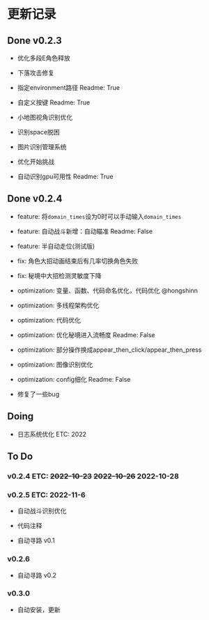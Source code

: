 # 更新记录

## Done v0.2.3

- 优化多段E角色释放

- 下落攻击修复

- 指定environment路径 Readme: True

- 自定义按键 Readme: True

- 小地图视角识别优化

- 识别space脱困

- 图片识别管理系统

- 优化开始挑战

- 自动识别gpu可用性 Readme: True

## Done v0.2.4

- feature: 将`domain_times`设为0时可以手动输入`domain_times`

- feature: 自动战斗新增：自动瞄准 Readme: False

- feature: 半自动走位(测试版)

- fix: 角色大招动画结束后有几率切换角色失败

- fix: 秘境中大招检测灵敏度下降

- optimization: 变量、函数、代码命名优化，代码优化 @hongshinn

- optimization: 多线程架构优化

- optimization: 代码优化

- optimization: 优化秘境进入流畅度 Readme: False

- optimization: 部分操作换成appear_then_click/appear_then_press

- optimization: 图像识别优化

- optimization: config细化 Readme: False

- 修复了一些bug

## Doing

- 日志系统优化 ETC: 2022

## To Do

### v0.2.4 ETC: ~~2022-10-23~~  ~~2022-10-26~~ 2022-10-28

### v0.2.5 ETC: 2022-11-6

- 自动战斗识别优化

- 代码注释

- 自动寻路 v0.1

### v0.2.6

- 自动寻路 v0.2

### v0.3.0

- 自动安装，更新
